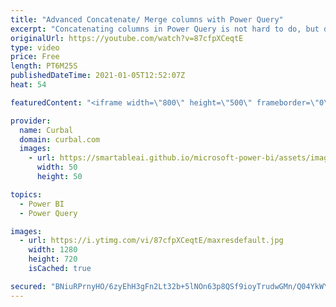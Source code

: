 ```yaml
---
title: "Advanced Concatenate/ Merge columns with Power Query"
excerpt: "Concatenating columns in Power Query is not hard to do, but depending on the technique you use, you might get unexpected or wrong results.  There is a bullet proof way to do it and I will explain it here.  00:00 Intro & Problem description 01:19 How power query concatenates columns with Table.CombineColumns"
originalUrl: https://youtube.com/watch?v=87cfpXCeqtE
type: video
price: Free
length: PT6M25S
publishedDateTime: 2021-01-05T12:52:07Z
heat: 54

featuredContent: "<iframe width=\"800\" height=\"500\" frameborder=\"0\" src=\"https://www.youtube.com/embed/87cfpXCeqtE\" allow=\"accelerometer; autoplay; encrypted-media; gyroscope; picture-in-picture\" allowfullscreen></iframe>"

provider:
  name: Curbal
  domain: curbal.com
  images:
    - url: https://smartableai.github.io/microsoft-power-bi/assets/images/organizations/curbal.com-50x50.jpg
      width: 50
      height: 50

topics:
  - Power BI
  - Power Query

images:
  - url: https://i.ytimg.com/vi/87cfpXCeqtE/maxresdefault.jpg
    width: 1280
    height: 720
    isCached: true

secured: "BNiuRPrnyHO/6zyEhH3gFn2Lt32b+5lNOn63p8QSf9ioyTrudwGMn/Q04YkWYzjsCSeQlVf+2WVxSGhsF2HHEk7rIDMaZ+4i5gbqbd63ejbZIQJbCxSGxtXVVzxaiwFwzML92NzPok7V7diplYOqu7TznPXwnYPvSTJSgaX3pvvSNcZCz5cqYiSf+gVZ7kTATELBMybJM3+z6m9Yu5oWajkYOt3JWEvNfwLcSf2IRk221v/05NMRbuawYhs3Ktz0GePy6OlbbIKpHmqnpZlwjd/gdX4gffrPZ/Z8mje73Ga8T/SueKHv4Z0H5Vm7v+Zn37K7B4EQHqCrNalLuI+2qr9+RYisd3/MFxiV+RvSWXDhxlBxRyR1Gv6QLYyioMY0EFTmaLZPuWs/uYqqRlhr8Vr0zqyWParobXu+ChgBYDs=;WTTZlAFxZzyv9UnVRMY9Pw=="
---
```


